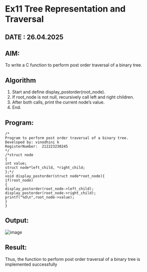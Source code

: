 # Ex11 Tree Representation and Traversal
## DATE : 26.04.2025
## AIM:
To write a C function to perform post order traversal of a binary tree.

## Algorithm
1. Start and define display_postorder(root_node).
2. If root_node is not null, recursively call left and right children.
3. After both calls, print the current node’s value.
4. End.

## Program:
```
/*
Program to perform post order traversal of a binary tree.
Developed by: vinodhini k
RegisterNumber:  212223230245
*/
/*struct node
{
int value;
struct node*left_child, *right_child;
};*/
void display_postorder(struct node*root_node){
if(root_node)
{
display_postorder(root_node->left_child);
display_postorder(root_node->right_child);
printf("%d\n",root_node->value);
}
}

```

## Output:

![image](https://github.com/user-attachments/assets/5014bff7-1df7-4065-8335-b1bc587e64b1)


## Result:
Thus, the function to perform post order traversal of a binary tree is implemented successfully
